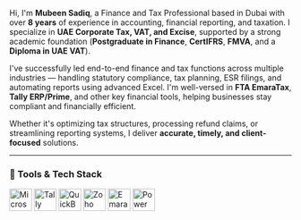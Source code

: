 Hi, I'm **Mubeen Sadiq**, a Finance and Tax Professional based in Dubai with over **8 years** of experience in accounting, financial reporting, and taxation. I specialize in **UAE Corporate Tax, VAT, and Excise**, supported by a strong academic foundation (**Postgraduate in Finance**, **CertIFRS**, **FMVA**, and a **Diploma in UAE VAT**).

I've successfully led end-to-end finance and tax functions across multiple industries — handling statutory compliance, tax planning, ESR filings, and automating reports using advanced Excel. I'm well-versed in **FTA EmaraTax**, **Tally ERP/Prime**, and other key financial tools, helping businesses stay compliant and financially efficient.

Whether it's optimizing tax structures, processing refund claims, or streamlining reporting systems, I deliver **accurate, timely, and client-focused** solutions.

---

### 🧰 Tools & Tech Stack

<p align="left"> <img src="https://cdn.jsdelivr.net/gh/devicons/devicon/icons/microsoftoffice/microsoftoffice-original.svg" alt="Microsoft Excel" width="40" height="40" title="Microsoft Excel"/> <img src="https://upload.wikimedia.org/wikipedia/commons/f/f2/Tally_Solutions_Logo.svg" alt="Tally Prime" width="40" height="40" title="Tally Prime"/> <img src="https://cdn.worldvectorlogo.com/logos/quickbooks-1.svg" alt="QuickBooks" width="40" height="40" title="QuickBooks"/> <img src="https://seeklogo.com/images/Z/zoho-logo-2828E888D8-seeklogo.com.png" alt="Zoho CRM" width="40" height="40" title="Zoho CRM"/> <img src="https://emaratac.gov.ae/assets/emaratac_logo.svg" alt="EmaraTax" width="40" height="40" title="EmaraTax (UAE CT)"/> <img src="https://cdn.jsdelivr.net/gh/devicons/devicon/icons/powerbi/powerbi-original.svg" alt="Power BI" width="40" height="40" title="Power BI"/> </p>
</p>
